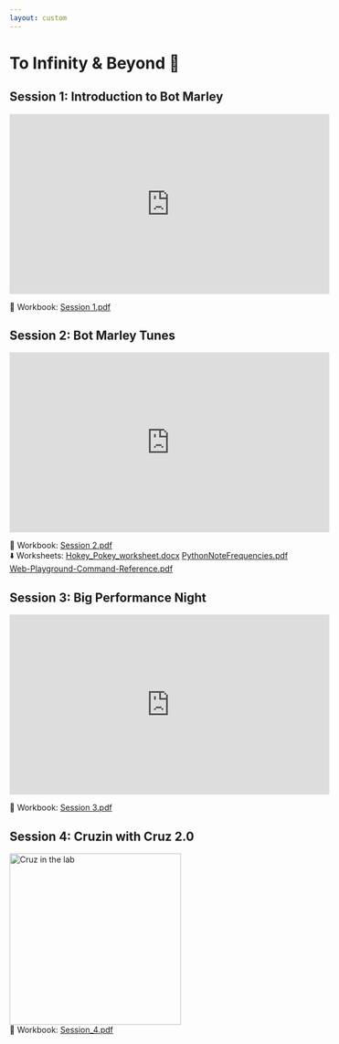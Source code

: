```yaml
---
layout: custom
---
```


# To Infinity & Beyond 🚀

## Session 1: Introduction to Bot Marley

<iframe width="560" height="315" src="https://www.youtube.com/embed/zlPEyK1qVNY?si=WhgZCg7-ghiYIetW" title="YouTube video player" frameborder="0" allow="accelerometer; autoplay; clipboard-write; encrypted-media; gyroscope; picture-in-picture; web-share" referrerpolicy="strict-origin-when-cross-origin" allowfullscreen></iframe>

📓 Workbook: [Session 1.pdf](https://wucomputing-tga.github.io/levels/l5/Session_1.pdf)

## Session 2: Bot Marley Tunes

<iframe width="560" height="315" src="https://www.youtube.com/embed/D5TWAEn4X_Q?si=YmUylEUolmNXEOWA" title="YouTube video player" frameborder="0" allow="accelerometer; autoplay; clipboard-write; encrypted-media; gyroscope; picture-in-picture; web-share" referrerpolicy="strict-origin-when-cross-origin" allowfullscreen></iframe>

📓 Workbook: [Session 2.pdf](https://wucomputing-tga.github.io/levels/l5/Session_2.pdf) <br>
⬇️ Worksheets: [Hokey_Pokey_worksheet.docx](https://wucomputing-tga.github.io/levels/l5/Hokey_Pokey_worksheet.docx) 
[PythonNoteFrequencies.pdf](https://wucomputing-tga.github.io/levels/l5/PythonNoteFrequencies.pdf) 
[Web-Playground-Command-Reference.pdf](https://wucomputing-tga.github.io/levels/l5/Web-Playground-Command-Reference.pdf)

## Session 3: Big Performance Night

<iframe width="560" height="315" src="https://www.youtube.com/embed/JBrLXlAdQyY?si=1J11qqLOsb1zvGUm" title="YouTube video player" frameborder="0" allow="accelerometer; autoplay; clipboard-write; encrypted-media; gyroscope; picture-in-picture; web-share" referrerpolicy="strict-origin-when-cross-origin" allowfullscreen></iframe>

📓 Workbook: [Session 3.pdf](https://wucomputing-tga.github.io/levels/l5/Session_3.pdf) <br>

## Session 4: Cruzin with Cruz 2.0

<img src="https://wucomputing-tga.github.io/img/Cruzin_with_Cruz.png" alt="Cruz in the lab" width="300"><br>
📓 Workbook: [Session_4.pdf](https://wucomputing-tga.github.io/levels/Session_4.pdf)


